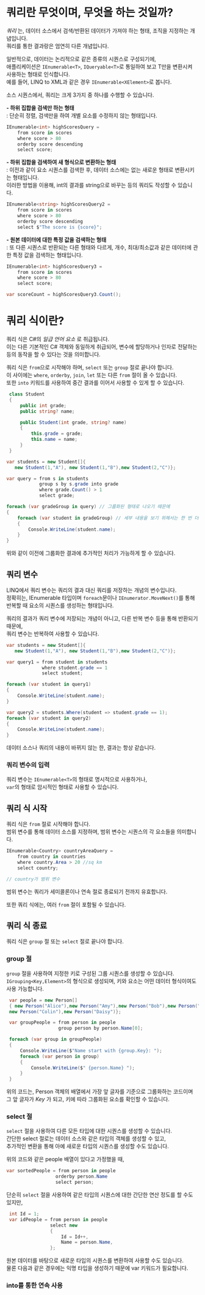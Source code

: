 # 쿼리란 무엇이며, 무엇을 하는 것일까?
_쿼리_ 는, 데이터 소스에서 검색/반환된 데이터가 가져야 하는 형태, 조직을 지정하는 개념입니다.    
쿼리를 통한 결과랑은 엄연히 다른 개념입니다.    

일반적으로, 데이터는 논리적으로 같은 종류의 시퀀스로 구성되기에,     
애플리케이션은 `IEnumerable<T>`, `IQueryable<T>`로 통일하여 보고 T만을 변환시켜 사용하는 형태로 인식합니다.     
예를 들어, LINQ to XML과 같은 경우 `IEnumerable<XElement>`로 봅니다.     

소스 시퀀스에서, 쿼리는 크게 3가지 중 하나를 수행할 수 있습니다.    

**- 하위 집합을 검색만 하는 형태**        
: 단순히 정렬, 검색만을 하여 개별 요소를 수정하지 않는 형태입니다. 
```cs
IEnumerable<int> highScoresQuery =
    from score in scores
    where score > 80
    orderby score descending
    select score;
```

**- 하위 집합을 검색하여 새 형식으로 변환하는 형태**     
: 이전과 같이 요소 시퀀스를 검색한 후, 데이터 소스에는 없는 새로운 형태로 변환시키는 형태입니다.    
이러한 방법을 이용해, int의 결과를 string으로 바꾸는 등의 쿼리도 작성할 수 있습니다.  
```cs
IEnumerable<string> highScoresQuery2 =
    from score in scores
    where score > 80
    orderby score descending
    select $"The score is {score}";
```

**- 원본 데이터에 대한 특정 값을 검색하는 형태**      
: 또 다른 시퀀스로 반환되는 다른 형태와 다르게, 개수, 최대/최소값과 같은 데이터에 관한 특정 값을 검색하는 형태입니다.     
```cs
IEnumerable<int> highScoresQuery3 =
    from score in scores
    where score > 80
    select score;

var scoreCount = highScoresQuery3.Count();
```

# 쿼리 식이란?
쿼리 식은 C#의 _일급 언어 요소_ 로 취급됩니다.      
이는 다른 기본적인 C# 객체와 동일하게 취급되어, 변수에 할당하거나 인자로 전달하는 등의 동작을 할 수 있다는 것을 의미합니다.      

쿼리 식은 `from`으로 시작해야 하며, `select` 또는 `group` 절로 끝나야 합니다.   
이 사이에는 `where`, `orderby`, `join`, `let` 또는 다른 `from` 절이 올 수 있습니다.     
또한 `into` 키워드를 사용하여 중간 결과를 이어서 사용할 수 있게 할 수 있습니다.    

```cs
 class Student
 {
     public int grade;
     public string? name;

     public Student(int grade, string? name)
     {
         this.grade = grade;
         this.name = name;
     }
 }
```
```cs
var students = new Student[]{
   new Student(1,"A"), new Student(1,"B"),new Student(2,"C")};

var query = from s in students
            group s by s.grade into grade
            where grade.Count() > 1
            select grade;

foreach (var gradeGroup in query) // 그룹화된 형태로 나오기 때문에 
{
    foreach (var student in gradeGroup) // 세부 내용을 보기 위해서는 한 번 더 처리가 필요
    {
        Console.WriteLine(student.name);
    }
}
```
위와 같이 이전에 그룹화한 결과에 추가적인 처리가 가능하게 할 수 있습니다.    

## 쿼리 변수
LINQ에서 쿼리 변수는 쿼리의 결과 대신 쿼리를 저장하는 개념의 변수입니다.    
정확히는, IEnumerable 타입이며 `foreach`문이나 `IEnumerator.MoveNext()`를 통해 반복할 때 요소의 시퀀스를 생성하는 형태입니다.   

쿼리의 결과가 쿼리 변수에 저장되는 개념이 아니고, 다른 반복 변수 등을 통해 반환되기 때문에,     
쿼리 변수는 반복하여 사용할 수 있습니다.   

```cs
var students = new Student[]{
   new Student(1,"A"), new Student(1,"B"),new Student(2,"C")};

var query1 = from student in students
             where student.grade == 1
             select student;

foreach (var student in query1)
{
    Console.WriteLine(student.name);
}

var query2 = students.Where(student => student.grade == 1);
foreach (var student in query2)
{
    Console.WriteLine(student.name);
}
```
데이터 소스나 쿼리의 내용이 바뀌지 않는 한, 결과는 항상 같습니다.    

### 쿼리 변수의 입력
쿼리 변수는 `IEnumerable<T>`의 형태로 명시적으로 사용하거나,     
`var`의 형태로 암시적인 형태로 사용할 수 있습니다.    

## 쿼리 식 시작
쿼리 식은 `from` 절로 시작해야 합니다.     
범위 변수를 통해 데이터 소스를 지정하며, 범위 변수는 시퀀스의 각 요소들을 의미합니다.  
```cs
IEnumerable<Country> countryAreaQuery =
    from country in countries
    where country.Area > 20 //sq km
    select country;

// country가 범위 변수
```
범위 변수는 쿼리가 세미콜론이나 연속 절로 종료되기 전까지 유효합니다.    

또한 쿼리 식에는, 여러 `from` 절이 포함될 수 있습니다.    

## 쿼리 식 종료
쿼리 식은 `group` 절 또는 `select` 절로 끝나야 합니다.    

### group 절
`group` 절을 사용하여 지정한 키로 구성된 그룹 시퀀스를 생성할 수 있습니다.     
`IGrouping<Key,Element>`의 형식으로 생성되며, 키와 요소는 어떤 데이터 형식이여도 사용 가능합니다.   
```cs
 var people = new Person[]
 { new Person("Alice"),new Person("Amy"),new Person("Bob"),new Person("Charlie"),
 new Person("Colin"),new Person("Daisy")};

 var groupPeople = from person in people
                   group person by person.Name[0];

 foreach (var group in groupPeople)
 {
     Console.WriteLine($"Name start with {group.Key}: ");
     foreach (var person in group)
     {
         Console.WriteLine($" {person.Name} ");
     }
 }
```
위의 코드는, Person 객체의 배열에서 가장 앞 글자를 기준으로 그룹화하는 코드이며       
그 앞 글자가 _Key_ 가 되고, 키에 따라 그룹화된 요소를 확인할 수 있습니다.     

### select 절
`select` 절을 사용하여 다른 모든 타입에 대한 시퀀스를 생성할 수 있습니다.     
간단한 select 절로는 데이터 소스와 같은 타입의 객체를 생성할 수 있고,      
추가적인 변환을 통해 아예 새로운 타입의 시퀀스를 생성할 수도 있습니다.       

위의 코드와 같은 people 배열이 있다고 가정했을 때,
```cs
var sortedPeople = from person in people
                  orderby person.Name
                  select person;
```
단순히 `select` 절을 사용하여 같은 타입의 시퀀스에 대한 간단한 연산 정도를 할 수도 있지만,   

```cs
 int Id = 1;
 var idPeople = from person in people
                select new
                {
                    Id = Id++,
                    Name = person.Name,
                };
```
원본 데이터를 바탕으로 새로운 타입의 시퀀스를 변환하여 사용할 수도 있습니다.    
물론 다음과 같은 경우에는 익명 타입을 생성하기 때문에 var 키워드가 필요합니다.    

### into를 통한 연속 사용
